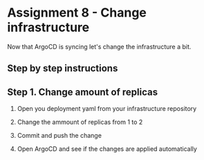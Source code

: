 # Assignment 8 - Change infrastructure

Now that ArgoCD is syncing let's change the infrastructure a bit.

## Step by step instructions

## Step 1. Change amount of replicas
1. Open you deployment yaml from your infrastructure repository

2. Change the ammount of replicas from 1 to 2

3. Commit and push the change

4. Open ArgoCD and see if the changes are applied automatically